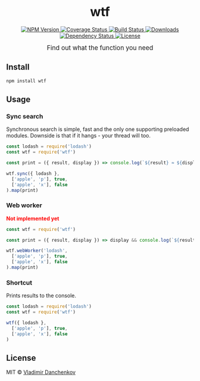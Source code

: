 <big><h1 align="center">wtf</h1></big>

<p align="center">
  <a href="https://npmjs.org/package/wtf">
    <img src="https://img.shields.io/npm/v/wtf.svg?style=flat-square"
         alt="NPM Version">
  </a>

  <a href="https://coveralls.io/r/vdanchenkov/wtf">
    <img src="https://img.shields.io/coveralls/vdanchenkov/wtf.svg?style=flat-square"
         alt="Coverage Status">
  </a>

  <a href="https://travis-ci.org/vdanchenkov/wtf">
    <img src="https://img.shields.io/travis/vdanchenkov/wtf.svg?style=flat-square"
         alt="Build Status">
  </a>

  <a href="https://npmjs.org/package/wtf">
    <img src="http://img.shields.io/npm/dm/wtf.svg?style=flat-square"
         alt="Downloads">
  </a>

  <a href="https://david-dm.org/vdanchenkov/wtf.svg">
    <img src="https://david-dm.org/vdanchenkov/wtf.svg?style=flat-square"
         alt="Dependency Status">
  </a>

  <a href="https://github.com/vdanchenkov/wtf/blob/master/LICENSE">
    <img src="https://img.shields.io/npm/l/wtf.svg?style=flat-square"
         alt="License">
  </a>
</p>

<p align="center"><big>
Find out what the function you need
</big></p>


## Install

```sh
npm install wtf
```


## Usage

### Sync search
Synchronous search is simple, fast and the only one supporting preloaded modules. Downside is that if it hangs - your thread will too.

```js
const lodash = require('lodash')
const wtf = require('wtf')

const print = ({ result, display }) => console.log(`${result} ≈ ${display}`)

wtf.sync({ lodash },
  ['apple', 'p'], true,
  ['apple', 'x'], false
).map(print)
```

### Web worker
<span style="color: red; font-weight: bold">Not implemented yet</span>

```js
const wtf = require('wtf')

const print = ({ result, display }) => display && console.log(`${result} ≈ ${display}`)

wtf.webWorker('lodash',
  ['apple', 'p'], true,
  ['apple', 'x'], false
).map(print)
```

### Shortcut

Prints results to the console.

```js
const lodash = require('lodash')
const wtf = require('wtf')

wtf({ lodash },
  ['apple', 'p'], true,
  ['apple', 'x'], false
)
```

## License

MIT © [Vladimir Danchenkov](http://github.com/vdanchenkov)

[npm-url]: https://npmjs.org/package/wtf
[npm-image]: https://img.shields.io/npm/v/wtf.svg?style=flat-square

[travis-url]: https://travis-ci.org/vdanchenkov/wtf
[travis-image]: https://img.shields.io/travis/vdanchenkov/wtf.svg?style=flat-square

[coveralls-url]: https://coveralls.io/r/vdanchenkov/wtf
[coveralls-image]: https://img.shields.io/coveralls/vdanchenkov/wtf.svg?style=flat-square

[depstat-url]: https://david-dm.org/vdanchenkov/wtf
[depstat-image]: https://david-dm.org/vdanchenkov/wtf.svg?style=flat-square

[download-badge]: http://img.shields.io/npm/dm/wtf.svg?style=flat-square
